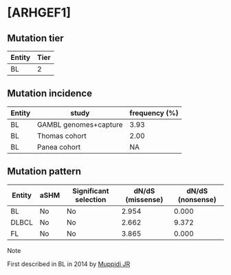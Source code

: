 # [ARHGEF1]

## Mutation tier

|Entity|Tier|
|------|----|
|BL    |2   |

## Mutation incidence

|Entity|study                |frequency (%)|
|------|---------------------|-------------|
|BL    |GAMBL genomes+capture|3.93         |
|BL    |Thomas cohort        |2.00         |
|BL    |Panea cohort         |  NA         |

## Mutation pattern

|Entity|aSHM|Significant selection|dN/dS (missense)|dN/dS (nonsense)|
|------|----|---------------------|----------------|----------------|
|BL    |No  |No                   |2.954           |0.000           |
|DLBCL |No  |No                   |2.662           |9.372           |
|FL    |No  |No                   |3.865           |0.000           |


> [!NOTE]
> First described in BL in 2014 by [Muppidi JR](https://pubmed.ncbi.nlm.nih.gov/25274307)